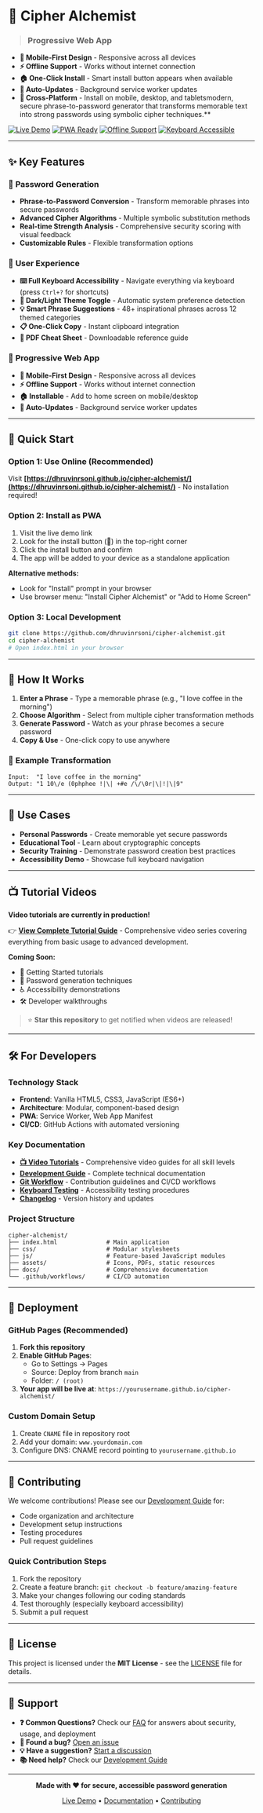 # 🔮 Cipher Alchemist

>### **Progressive Web App**
- **📱 Mobile-First Design** - Responsive across all devices
- **⚡ Offline Support** - Works without internet connection
- **🏠 One-Click Install** - Smart install button appears when available
- **🔄 Auto-Updates** - Background service worker updates
- **📲 Cross-Platform** - Install on mobile, desktop, and tabletsmodern, secure phrase-to-password generator that transforms memorable text into strong passwords using symbolic cipher techniques.**

[![Live Demo](https://img.shields.io/badge/🌐_Live_Demo-Available-success)](https://dhruvinrsoni.github.io/cipher-alchemist/)
[![PWA Ready](https://img.shields.io/badge/📱_PWA-Ready-blue)](https://dhruvinrsoni.github.io/cipher-alchemist/)
[![Offline Support](https://img.shields.io/badge/⚡_Offline-Supported-orange)](https://dhruvinrsoni.github.io/cipher-alchemist/)
[![Keyboard Accessible](https://img.shields.io/badge/⌨️_Keyboard-Accessible-green)](https://dhruvinrsoni.github.io/cipher-alchemist/)

---

## ✨ Key Features

### 🔐 **Password Generation**
- **Phrase-to-Password Conversion** - Transform memorable phrases into secure passwords
- **Advanced Cipher Algorithms** - Multiple symbolic substitution methods
- **Real-time Strength Analysis** - Comprehensive security scoring with visual feedback
- **Customizable Rules** - Flexible transformation options

### 🎨 **User Experience**
- **⌨️ Full Keyboard Accessibility** - Navigate everything via keyboard (press `Ctrl+?` for shortcuts)
- **🌙 Dark/Light Theme Toggle** - Automatic system preference detection
- **💡 Smart Phrase Suggestions** - 48+ inspirational phrases across 12 themed categories
- **📋 One-Click Copy** - Instant clipboard integration
- **📄 PDF Cheat Sheet** - Downloadable reference guide

### 🚀 **Progressive Web App**
- **📱 Mobile-First Design** - Responsive across all devices
- **⚡ Offline Support** - Works without internet connection
- **🏠 Installable** - Add to home screen on mobile/desktop
- **🔄 Auto-Updates** - Background service worker updates

---

## 🚀 Quick Start

### **Option 1: Use Online (Recommended)**
Visit **[https://dhruvinrsoni.github.io/cipher-alchemist/](https://dhruvinrsoni.github.io/cipher-alchemist/)** - No installation required!

### **Option 2: Install as PWA**
1. Visit the live demo link
2. Look for the install button (📱) in the top-right corner
3. Click the install button and confirm
4. The app will be added to your device as a standalone application

**Alternative methods:**
- Look for "Install" prompt in your browser
- Use browser menu: "Install Cipher Alchemist" or "Add to Home Screen"

### **Option 3: Local Development**
```bash
git clone https://github.com/dhruvinrsoni/cipher-alchemist.git
cd cipher-alchemist
# Open index.html in your browser
```

---

## 📖 How It Works

1. **Enter a Phrase** - Type a memorable phrase (e.g., "I love coffee in the morning")
2. **Choose Algorithm** - Select from multiple cipher transformation methods
3. **Generate Password** - Watch as your phrase becomes a secure password
4. **Copy & Use** - One-click copy to use anywhere

### 🔑 **Example Transformation**
```
Input:  "I love coffee in the morning"
Output: "1 10\/e (0phphee !|\| +#e /\/\0r|\|!|\|9"
```

---

## 🎯 Use Cases

- **Personal Passwords** - Create memorable yet secure passwords
- **Educational Tool** - Learn about cryptographic concepts
- **Security Training** - Demonstrate password creation best practices
- **Accessibility Demo** - Showcase full keyboard navigation

---

## 📺 Tutorial Videos

**Video tutorials are currently in production!** 

👉 **[View Complete Tutorial Guide](TUTORIALS.md)** - Comprehensive video series covering everything from basic usage to advanced development.

**Coming Soon:**
- 🚀 Getting Started tutorials
- 🔐 Password generation techniques  
- ♿ Accessibility demonstrations
- 🛠️ Developer walkthroughs

> ⭐ **Star this repository** to get notified when videos are released!

---

## 🛠️ For Developers

### **Technology Stack**
- **Frontend**: Vanilla HTML5, CSS3, JavaScript (ES6+)
- **Architecture**: Modular, component-based design
- **PWA**: Service Worker, Web App Manifest
- **CI/CD**: GitHub Actions with automated versioning

### **Key Documentation**
- **[📺 Video Tutorials](TUTORIALS.md)** - Comprehensive video guides for all skill levels
- **[Development Guide](DEVELOPMENT.md)** - Complete technical documentation
- **[Git Workflow](GIT_WORKFLOW_GUIDE.md)** - Contribution guidelines and CI/CD workflows
- **[Keyboard Testing](KEYBOARD_TESTING_GUIDE.md)** - Accessibility testing procedures
- **[Changelog](CHANGELOG.md)** - Version history and updates

### **Project Structure**
```
cipher-alchemist/
├── index.html              # Main application
├── css/                    # Modular stylesheets
├── js/                     # Feature-based JavaScript modules
├── assets/                 # Icons, PDFs, static resources
├── docs/                   # Comprehensive documentation
└── .github/workflows/      # CI/CD automation
```

---

## 🚀 Deployment

### **GitHub Pages (Recommended)**

1. **Fork this repository**
2. **Enable GitHub Pages**:
   - Go to Settings → Pages
   - Source: Deploy from branch `main`
   - Folder: `/ (root)`
3. **Your app will be live at**: `https://yourusername.github.io/cipher-alchemist/`

### **Custom Domain Setup**
1. Create `CNAME` file in repository root
2. Add your domain: `www.yourdomain.com`
3. Configure DNS: CNAME record pointing to `yourusername.github.io`

---

## 🤝 Contributing

We welcome contributions! Please see our [Development Guide](DEVELOPMENT.md) for:
- Code organization and architecture
- Development setup instructions
- Testing procedures
- Pull request guidelines

### **Quick Contribution Steps**
1. Fork the repository
2. Create a feature branch: `git checkout -b feature/amazing-feature`
3. Make your changes following our coding standards
4. Test thoroughly (especially keyboard accessibility)
5. Submit a pull request

---

## 📄 License

This project is licensed under the **MIT License** - see the [LICENSE](../LICENSE) file for details.

---

## 🌟 Support

- **❓ Common Questions?** Check our [FAQ](FAQ.md) for answers about security, usage, and deployment
- **🐛 Found a bug?** [Open an issue](https://github.com/dhruvinrsoni/cipher-alchemist/issues)
- **💡 Have a suggestion?** [Start a discussion](https://github.com/dhruvinrsoni/cipher-alchemist/discussions)
- **📚 Need help?** Check our [Development Guide](DEVELOPMENT.md)

---

<div align="center">

**Made with ❤️ for secure, accessible password generation**

[Live Demo](https://dhruvinrsoni.github.io/cipher-alchemist/) • [Documentation](DEVELOPMENT.md) • [Contributing](DEVELOPMENT.md#contributing)

</div>
